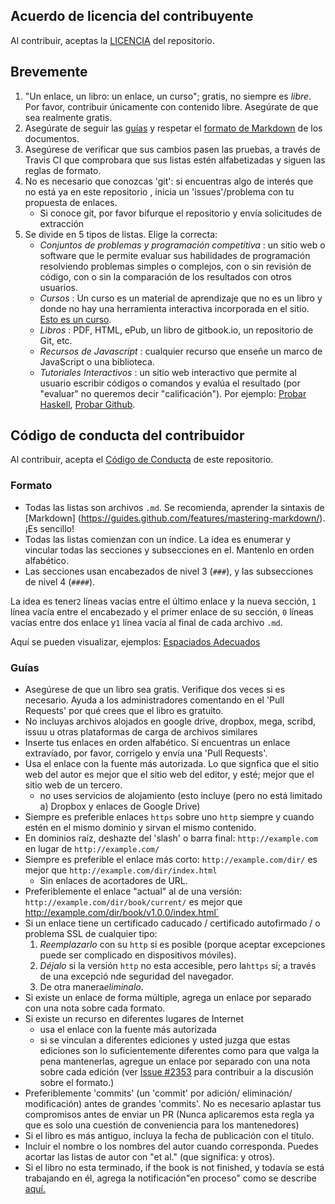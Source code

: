 ## Acuerdo de licencia del contribuyente

Al contribuir, aceptas la [LICENCIA](https://github.com/DpdC/biblioteca-espanol-gratis/blob/master/LICENCIA.txt) del repositorio.


## Brevemente

1. "Un enlace, un libro: un enlace, un curso"; gratis, no siempre es *libre*. Por favor, contribuir únicamente con contenido libre. Asegúrate de que sea realmente gratis.
2. Asegúrate de seguir las [guías](#guias) y respetar el [formato de Markdown](#formato) de los documentos.
3. Asegúrese de verificar que sus cambios pasen las pruebas, a través de Travis CI que comprobara que sus listas estén alfabetizadas y siguen las reglas de formato.
3. No es necesario que conozcas 'git': si encuentras algo de interés que no está ya en este repositorio , inicia un 'issues'/problema con tu propuesta de enlaces.
    * Si conoce git, por favor bifurque el repositorio y envía solicitudes de extracción
4. Se divide en 5 tipos de listas. Elige la correcta:
    * *Conjuntos de problemas y programación competitiva* : un sitio web o software que le permite evaluar sus habilidades de programación resolviendo problemas simples o complejos, con o sin revisión de código, con o sin la comparación de los resultados con otros usuarios.
    * *Cursos* : Un curso es un material de aprendizaje que no es un libro y donde no hay una herramienta interactiva incorporada en el sitio.  [Esto es un curso](http://ocw.mit.edu/courses/electrical-engineering-and-computer-science/6-006-introduction-to-algorithms-fall-2011/).
    * *Libros* : PDF, HTML, ePub, un libro de gitbook.io, un repositorio de Git, etc.
    * *Recursos de Javascript* : cualquier recurso que enseñe un marco de JavaScript o una biblioteca.
    * *Tutoriales Interactivos* : un sitio web interactivo que permite al usuario escribir códigos o comandos y evalúa el resultado (por "evaluar" no queremos decir "calificación"). Por ejemplo: [Probar Haskell](http://tryhaskell.org), [Probar Github](http://try.github.io).


## Código de conducta del contribuidor

Al contribuir, acepta el [Código de Conducta](https://github.com/EbookFoundation/free-programming-books/blob/master/CODE_OF_CONDUCT.md) de este repositorio.


### Formato

* Todas las listas son archivos `.md`. Se recomienda, aprender la sintaxis de [Markdown] (https://guides.github.com/features/mastering-markdown/). ¡Es sencillo!
* Todas las listas comienzan con un índice. La idea es enumerar y vincular todas las secciones y subsecciones en el. Mantenlo en orden alfabético.
* Las secciones usan encabezados de nivel 3 (`###`), y las subsecciones de nivel 4 (`####`).

La idea es tener`2` líneas vacías entre el último enlace y la nueva sección,  `1` línea vacía entre el encabezado y el primer enlace de su sección, `0` líneas vacías entre dos enlace y`1` línea vacía al final de cada archivo `.md`.

Aquí se pueden visualizar, ejemplos: [Espaciados Adecuados](https://github.com/EbookFoundation/free-programming-books/blob/master/CONTRIBUTING.md#formatting)


### Guías

* Asegúrese de que un libro sea gratis. Verifique dos veces si es necesario. Ayuda a los administradores comentando en el 'Pull Requests' por qué crees que el libro es gratuito.
* No incluyas archivos alojados en google drive, dropbox, mega, scribd, issuu u otras plataformas de carga de archivos similares
* Inserte tus enlaces en orden alfabético. Si encuentras un enlace extravíado, por favor, corrigelo y envía una 'Pull Requests'.
* Usa el enlace con la fuente más autorizada. Lo que signfica que el sitio web del autor es mejor que el sitio web del editor, y esté; mejor que el sitio web de un tercero.
    + no uses servicios de alojamiento (esto incluye (pero no está limitado a) Dropbox y enlaces de Google Drive)
* Siempre es preferible enlaces `https` sobre uno `http` siempre y cuando estén en el mismo dominio y sirvan el mismo contenido.
* En dominios raíz, deshazte del 'slash' o barra final: `http://example.com` en lugar de `http://example.com/`
* Siempre es preferible el enlace más corto: `http://example.com/dir/` es mejor que `http://example.com/dir/index.html`
    + Sin enlaces de acortadores de URL.
* Preferiblemente el enlace "actual" al de una versión: `http://example.com/dir/book/current/` es mejor que http://example.com/dir/book/v1.0.0/index.html`
* Si un enlace tiene un certificado caducado / certificado autofirmado / o problema SSL de cualquier tipo:
  1. *Reemplazarlo* con su `http` si es posible (porque aceptar excepciones puede ser complicado en dispositivos móviles).
  2. *Déjalo* si la versión `http` no esta accesible, pero la`https` sí; a través de una excepció nde seguridad del navegador.
  3.  De otra manera*eliminalo*.
* Si existe un enlace de forma múltiple, agrega un enlace por separado con una nota sobre cada formato.
* Si existe un recurso en diferentes lugares de Internet
    + usa el enlace con la fuente más autorizada
    + si se vinculan a diferentes ediciones y usted juzga que estas ediciones son lo suficientemente diferentes como para que valga la pena mantenerlas, agregue un enlace por separado con una nota sobre cada edición (ver [Issue #2353](https://github.com/EbookFoundation/free-programming-books/issues/2353) para contribuir a la discusión sobre el formato.)
* Preferiblemente 'commits' (un 'commit' por adición/ eliminación/ modificación) antes de grandes 'commits'. No es necesario aplastar tus compromisos antes de enviar un PR (Nunca aplicaremos esta regla ya que es solo una cuestión de conveniencia para los mantenedores)
* Si el libro es más antiguo, incluya la fecha de publicación con el título. 
* Incluir el nombre o los nombres del autor cuando corresponda. Puedes acortar las listas de autor con "et al." (que significa: y otros).
* Si el libro no esta terminado, 
if the book is not finished, y todavía se está trabajando en él, agrega la notificación"en proceso" como se describe [aquí.](https://github.com/EbookFoundation/free-programming-books/blob/master/CONTRIBUTING.md#in_process)
